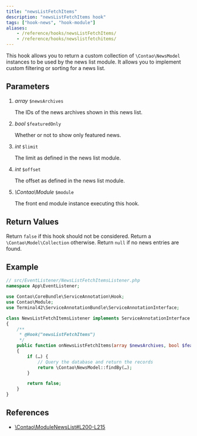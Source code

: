 ```yaml
---
title: "newsListFetchItems"
description: "newsListFetchItems hook"
tags: ["hook-news", "hook-module"]
aliases:
    - /reference/hooks/newsListFetchItems/
    - /reference/hooks/newslistfetchitems/
---
```



This hook allows you to return a custom collection of `\Contao\NewsModel` instances
to be used by the news list module. It allows you to implement custom filtering or
sorting for a news list.


## Parameters

1. *array* `$newsArchives`

    The IDs of the news archives shown in this news list.

2. *bool* `$featuredOnly`

    Whether or not to show only featured news.

3. *int* `$limit`

    The limit as defined in the news list module.

4. *int* `$offset`

    The offset as defined in the news list module.

3. *\Contao\Module* `$module`

    The front end module instance executing this hook.


## Return Values

Return `false` if this hook should not be considered. Return a `\Contao\Model\Collection`
otherwise. Return `null` if no news entries are found.


## Example

```php
// src/EventListener/NewsListFetchItemsListener.php
namespace App\EventListener;

use Contao\CoreBundle\ServiceAnnotation\Hook;
use Contao\Module;
use Terminal42\ServiceAnnotationBundle\ServiceAnnotationInterface;

class NewsListFetchItemsListener implements ServiceAnnotationInterface
{
    /**
     * @Hook("newsListFetchItems")
     */
    public function onNewsListFetchItems(array $newsArchives, bool $featuredOnly, int $limit, int $offset, Module $module)
    {
        if (…) {
            // Query the database and return the records
            return \Contao\NewsModel::findBy(…);
        }

        return false;
    }
}
```


## References

* [\Contao\ModuleNewsList#L200-L215](https://github.com/contao/contao/blob/4.7.6/news-bundle/src/Resources/contao/modules/ModuleNewsList.php#L200-L215)
